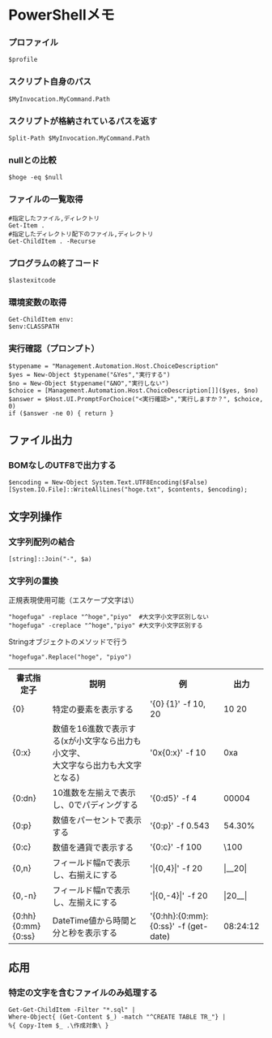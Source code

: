 # PowerShellメモ
### プロファイル
	$profile

### スクリプト自身のパス
	$MyInvocation.MyCommand.Path

### スクリプトが格納されているパスを返す
	Split-Path $MyInvocation.MyCommand.Path

### nullとの比較
	$hoge -eq $null

### ファイルの一覧取得
	#指定したファイル,ディレクトリ
	Get-Item .
	#指定したディレクトリ配下のファイル,ディレクトリ
	Get-ChildItem . -Recurse

### プログラムの終了コード
	$lastexitcode

### 環境変数の取得
	Get-ChildItem env:
	$env:CLASSPATH

### 実行確認（プロンプト）
	$typename = "Management.Automation.Host.ChoiceDescription"
	$yes = New-Object $typename("&Yes","実行する")
	$no = New-Object $typename("&NO","実行しない")
	$choice = [Management.Automation.Host.ChoiceDescription[]]($yes, $no)
	$answer = $Host.UI.PromptForChoice("<実行確認>","実行しますか？", $choice, 0)
	if ($answer -ne 0) { return }

## ファイル出力
### BOMなしのUTF8で出力する
    $encoding = New-Object System.Text.UTF8Encoding($False)
    [System.IO.File]::WriteAllLines("hoge.txt", $contents, $encoding);

## 文字列操作
### 文字列配列の結合
	[string]::Join("-", $a)

### 文字列の置換
正規表現使用可能（エスケープ文字は\）

	"hogefuga" -replace "^hoge","piyo"	#大文字小文字区別しない
	"hogefuga" -creplace "^hoge","piyo"	#大文字小文字区別する

Stringオブジェクトのメソッドで行う

	"hogefuga".Replace("hoge", "piyo")

<table>
<tr><th>書式指定子</th><th>説明</th><th>例</th><th>出力</th></tr>
<tr><td>{0}</td><td>特定の要素を表示する</td><td>'{0} {1}' -f 10, 20</td><td>10 20</td></tr>
<tr><td>{0:x}</td><td>数値を16進数で表示する(xが小文字なら出力も小文字、<br />大文字なら出力も大文字となる)</td><td>'0x{0:x}' -f 10</td><td>0xa</td></tr>
<tr><td>{0:dn}</td><td>10進数を左揃えで表示し、0でパディングする</td><td>'{0:d5}' -f 4</td><td>00004</td></tr>
<tr><td>{0:p}</td><td>数値をパーセントで表示する</td><td>'{0:p}' -f 0.543</td><td>54.30%</td></tr>
<tr><td>{0:c}</td><td>数値を通貨で表示する</td><td>'{0:c}' -f 100</td><td>\100</td></tr>
<tr><td>{0,n}</td><td>フィールド幅nで表示し、右揃えにする</td><td>'|{0,4}|' -f 20</td><td>|__20|</td></tr>
<tr><td>{0,-n}</td><td>フィールド幅nで表示し、左揃えにする</td><td>'|{0,-4}|' -f 20</td><td>|20__|</td></tr>
<tr><td>{0:hh}<br />{0:mm}<br />{0:ss}</td><td>DateTime値から時間と分と秒を表示する</td><td>'{0:hh}:{0:mm}:{0:ss}' -f (get-date)</td><td>08:24:12</td></tr>
</table>


## 応用

### 特定の文字を含むファイルのみ処理する
	Get-Get-ChildItem -Filter "*.sql" | 
	Where-Object{ (Get-Content $_) -match "^CREATE TABLE TR_"} | 
	%{ Copy-Item $_ .\作成対象\ }

